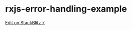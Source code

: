 # rxjs-error-handling-example

[Edit on StackBlitz ⚡️](https://stackblitz.com/edit/angular-ivy-swbqop)